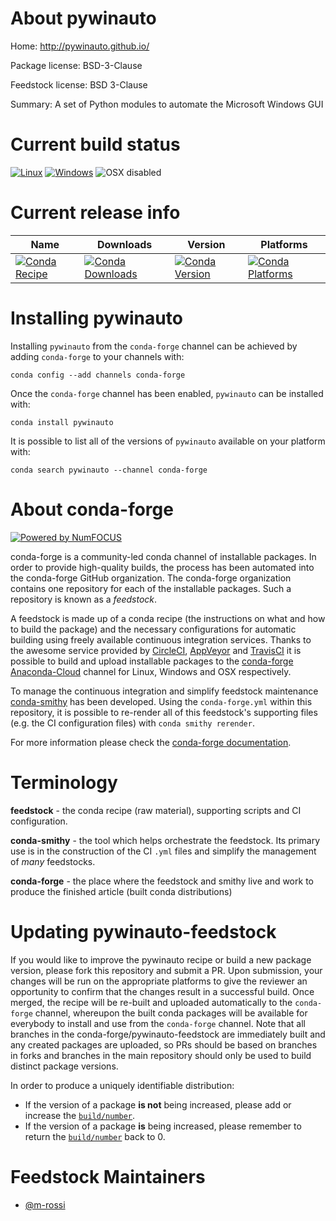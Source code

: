 <!--
# -*- mode: jinja -*-
-->

About pywinauto
===============

Home: http://pywinauto.github.io/

Package license: BSD-3-Clause

Feedstock license: BSD 3-Clause

Summary: A set of Python modules to automate the Microsoft Windows GUI



Current build status
====================

[![Linux](https://img.shields.io/circleci/project/github/conda-forge/pywinauto-feedstock/master.svg?label=Linux)](https://circleci.com/gh/conda-forge/pywinauto-feedstock)
[![Windows](https://img.shields.io/appveyor/ci/conda-forge/pywinauto-feedstock/master.svg?label=Windows)](https://ci.appveyor.com/project/conda-forge/pywinauto-feedstock/branch/master)
![OSX disabled](https://img.shields.io/badge/OSX-disabled-lightgrey.svg)

Current release info
====================

| Name | Downloads | Version | Platforms |
| --- | --- | --- | --- |
| [![Conda Recipe](https://img.shields.io/badge/recipe-pywinauto-green.svg)](https://anaconda.org/conda-forge/pywinauto) | [![Conda Downloads](https://img.shields.io/conda/dn/conda-forge/pywinauto.svg)](https://anaconda.org/conda-forge/pywinauto) | [![Conda Version](https://img.shields.io/conda/vn/conda-forge/pywinauto.svg)](https://anaconda.org/conda-forge/pywinauto) | [![Conda Platforms](https://img.shields.io/conda/pn/conda-forge/pywinauto.svg)](https://anaconda.org/conda-forge/pywinauto) |

Installing pywinauto
====================

Installing `pywinauto` from the `conda-forge` channel can be achieved by adding `conda-forge` to your channels with:

```
conda config --add channels conda-forge
```

Once the `conda-forge` channel has been enabled, `pywinauto` can be installed with:

```
conda install pywinauto
```

It is possible to list all of the versions of `pywinauto` available on your platform with:

```
conda search pywinauto --channel conda-forge
```


About conda-forge
=================

[![Powered by NumFOCUS](https://img.shields.io/badge/powered%20by-NumFOCUS-orange.svg?style=flat&colorA=E1523D&colorB=007D8A)](http://numfocus.org)

conda-forge is a community-led conda channel of installable packages.
In order to provide high-quality builds, the process has been automated into the
conda-forge GitHub organization. The conda-forge organization contains one repository
for each of the installable packages. Such a repository is known as a *feedstock*.

A feedstock is made up of a conda recipe (the instructions on what and how to build
the package) and the necessary configurations for automatic building using freely
available continuous integration services. Thanks to the awesome service provided by
[CircleCI](https://circleci.com/), [AppVeyor](https://www.appveyor.com/)
and [TravisCI](https://travis-ci.org/) it is possible to build and upload installable
packages to the [conda-forge](https://anaconda.org/conda-forge)
[Anaconda-Cloud](https://anaconda.org/) channel for Linux, Windows and OSX respectively.

To manage the continuous integration and simplify feedstock maintenance
[conda-smithy](https://github.com/conda-forge/conda-smithy) has been developed.
Using the ``conda-forge.yml`` within this repository, it is possible to re-render all of
this feedstock's supporting files (e.g. the CI configuration files) with ``conda smithy rerender``.

For more information please check the [conda-forge documentation](https://conda-forge.org/docs/).

Terminology
===========

**feedstock** - the conda recipe (raw material), supporting scripts and CI configuration.

**conda-smithy** - the tool which helps orchestrate the feedstock.
                   Its primary use is in the construction of the CI ``.yml`` files
                   and simplify the management of *many* feedstocks.

**conda-forge** - the place where the feedstock and smithy live and work to
                  produce the finished article (built conda distributions)


Updating pywinauto-feedstock
============================

If you would like to improve the pywinauto recipe or build a new
package version, please fork this repository and submit a PR. Upon submission,
your changes will be run on the appropriate platforms to give the reviewer an
opportunity to confirm that the changes result in a successful build. Once
merged, the recipe will be re-built and uploaded automatically to the
`conda-forge` channel, whereupon the built conda packages will be available for
everybody to install and use from the `conda-forge` channel.
Note that all branches in the conda-forge/pywinauto-feedstock are
immediately built and any created packages are uploaded, so PRs should be based
on branches in forks and branches in the main repository should only be used to
build distinct package versions.

In order to produce a uniquely identifiable distribution:
 * If the version of a package **is not** being increased, please add or increase
   the [``build/number``](https://conda.io/docs/user-guide/tasks/build-packages/define-metadata.html#build-number-and-string).
 * If the version of a package **is** being increased, please remember to return
   the [``build/number``](https://conda.io/docs/user-guide/tasks/build-packages/define-metadata.html#build-number-and-string)
   back to 0.

Feedstock Maintainers
=====================

* [@m-rossi](https://github.com/m-rossi/)

